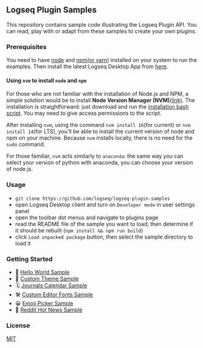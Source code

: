 ## Logseq Plugin Samples

This repository contains sample code illustrating the Logseq Plugin API. You can read, play with or adapt from these
samples to create your own plugins.

### Prerequisites

You need to have [node](https://nodejs.org/) and [npm(or yarn)](https://yarnpkg.com/getting-started/install) installed
on your system to run the examples. Then install the latest Logseq Desktop App
from [here](https://github.com/logseq/logseq/releases).

#### Using `nvm` to install `node` and `npm`

For those who are not familiar with the installation of Node.js and NPM, a simple solution would be to install **Node
Version Manager (NVM)**[(link)](https://github.com/nvm-sh/nvm). The installation is straightforward: just download and
run the [installation bash script](https://github.com/nvm-sh/nvm/blob/v0.38.0/install.sh). You may need to give access
permissions to the script.

After installing `nvm`, using the command `nvm install 16`(for current) or `nvm install 14`(for LTS), you'll be able to
install the current version of node and npm on your machine. Because `nvm` installs locally, there is no need
for the `sudo` command.

For those familiar, `nvm` acts similarly to `anaconda`: the same way you can select your version of python with
anaconda, you can choose your version of node.js.

### Usage

- `git clone https://github.com/logseq/logseq-plugin-samples`
- open Logseq Desktop client and turn on `Developer mode` in user settings panel
- open the toolbar dot menus and navigate to plugins page
- read the README file of the sample you want to load, then determine if it should be
  rebuilt (`npm install && npm run build`)
- click `Load unpacked package` button, then select the sample directory to load it

### Getting Started

- 🌱 [Hello World Sample](./logseq-hello-world)
- 🎨 [Custom Theme Sample](./logseq-bujo-themes)
- 🗓 [Journals Calendar Sample](./logseq-journals-calendar)
- 🛠 [Custom Editor Fonts Sample](./logseq-awesome-fonts)
- 😀 [Emoji Picker Sample](./logseq-emoji-picker)
- 📰 [Reddit Hot News Sample](./logseq-reddit-hot-news)

### License

[MIT](./LICENSE)
